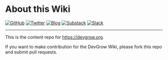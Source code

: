 # About this Wiki

[![GitHub](https://img.shields.io/github/stars/devgroworg/wiki?style=social)](https://github.com/devgroworg/wiki) [![Twitter](https://img.shields.io/twitter/follow/cossfun?style=social)](https://twitter.com/cossfun)
[![Blog](https://img.shields.io/badge/-coss.fun-grey?logo=wordpress)](https://coss.fun) [![Substack](https://img.shields.io/badge/Subscribe-Jun不断向前-orange?logo=substack)](https://juncfw.substack.com/) [![Slack](https://img.shields.io/badge/Join-DevGrow开发者增长-green?logo=slack)](https://join.slack.com/t/devgroworg/shared_invite/zt-1dn8b9f44-5Ux3_JqogMpunp8mErkNNA)

---

This is the content repo for https://devgrow.org.

If you want to make contribution for the DevGrow Wiki, please fork this repo and submit pull requests.
